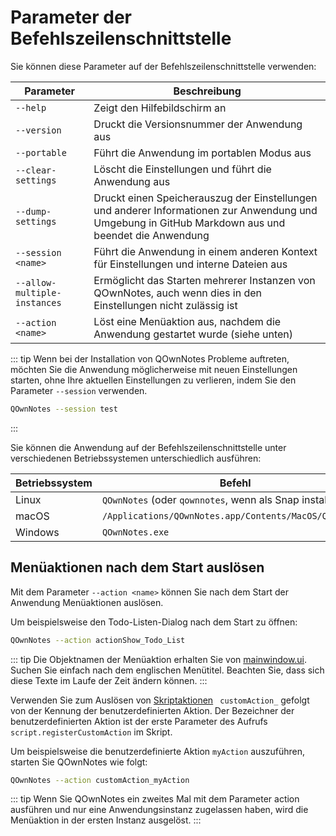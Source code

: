 # Parameter der Befehlszeilenschnittstelle

Sie können diese Parameter auf der Befehlszeilenschnittstelle verwenden:

| Parameter                    | Beschreibung                                                                                                                                        |
| ---------------------------- | --------------------------------------------------------------------------------------------------------------------------------------------------- |
| `--help`                     | Zeigt den Hilfebildschirm an                                                                                                                        |
| `--version`                  | Druckt die Versionsnummer der Anwendung aus                                                                                                         |
| `--portable`                 | Führt die Anwendung im portablen Modus aus                                                                                                          |
| `--clear-settings`           | Löscht die Einstellungen und führt die Anwendung aus                                                                                                |
| `--dump-settings`            | Druckt einen Speicherauszug der Einstellungen und anderer Informationen zur Anwendung und Umgebung in GitHub Markdown aus und beendet die Anwendung |
| `--session <name>`     | Führt die Anwendung in einem anderen Kontext für Einstellungen und interne Dateien aus                                                              |
| `--allow-multiple-instances` | Ermöglicht das Starten mehrerer Instanzen von QOwnNotes, auch wenn dies in den Einstellungen nicht zulässig ist                                     |
| `--action <name>`      | Löst eine Menüaktion aus, nachdem die Anwendung gestartet wurde (siehe unten)                                                                       |

::: tip
Wenn bei der Installation von QOwnNotes Probleme auftreten, möchten Sie die Anwendung möglicherweise mit neuen Einstellungen starten, ohne Ihre aktuellen Einstellungen zu verlieren, indem Sie den Parameter `--session` verwenden.

```bash
QOwnNotes --session test
```
:::

Sie können die Anwendung auf der Befehlszeilenschnittstelle unter verschiedenen Betriebssystemen unterschiedlich ausführen:

| Betriebssystem | Befehl                                                    |
| -------------- | --------------------------------------------------------- |
| Linux          | `QOwnNotes` (oder `qownnotes`, wenn als Snap installiert) |
| macOS          | `/Applications/QOwnNotes.app/Contents/MacOS/QOwnNotes`    |
| Windows        | `QOwnNotes.exe`                                           |

## Menüaktionen nach dem Start auslösen

Mit dem Parameter `--action <name>` können Sie nach dem Start der Anwendung Menüaktionen auslösen.

Um beispielsweise den Todo-Listen-Dialog nach dem Start zu öffnen:

```bash
QOwnNotes --action actionShow_Todo_List
```

::: tip
Die Objektnamen der Menüaktion erhalten Sie von [mainwindow.ui](https://github.com/pbek/QOwnNotes/blob/develop/src/mainwindow.ui). Suchen Sie einfach nach dem englischen Menütitel. Beachten Sie, dass sich diese Texte im Laufe der Zeit ändern können.
:::

Verwenden Sie zum Auslösen von [Skriptaktionen](../scripting/methods-and-objects.md#registering-a-custom-action) ` customAction_` gefolgt von der Kennung der benutzerdefinierten Aktion. Der Bezeichner der benutzerdefinierten Aktion ist der erste Parameter des Aufrufs `script.registerCustomAction` im Skript.

Um beispielsweise die benutzerdefinierte Aktion `myAction` auszuführen, starten Sie QOwnNotes wie folgt:

```bash
QOwnNotes --action customAction_myAction
```

::: tip
Wenn Sie QOwnNotes ein zweites Mal mit dem Parameter action ausführen und nur eine Anwendungsinstanz zugelassen haben, wird die Menüaktion in der ersten Instanz ausgelöst.
:::
